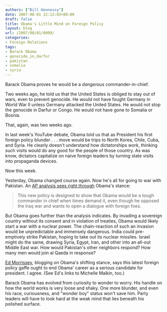 ```yaml
---
authors: ["Bill Hennessy"]
date: 2007-08-01 22:13:03+00:00
draft: false
title: Obama's Little Mind on Foreign Policy
layout: blog
url: /2007/08/01/8099/
categories:
- Foreign Relations
tags:
- Barack Obama
- genocide_in_darfur
- pakistan
- somalia
- syria
---
```


Barack Obama proves he would be a _dangerous_ commander-in-chief.

Two weeks ago, he told us that the United States is obliged to stay out of wars, even to prevent genocide. He would not have fought Germany in World War II unless Germany attacked the United States. He would not stop the genocide in Darfur or Congo. He would not have gone to Somalia or Bosnia.

That, again, was two weeks ago.

In last week's YouTube debate, Obama told us that as President his first foreign policy blunder . . . move would be trips to North Korea, Chile, Cuba, and Syria. He clearly doesn't understand how dictatorships work, thinking such visits would do any good for the people of those country. As was know, dictators capitalize on naive foreign leaders by turning state visits into propaganda devices.

Now this week.

Yesterday, Obama changed course again. Now he's all for going to war with Pakistan. An [AP analysis sees right through](https://apnews.myway.com/article/20070801/D8QOEN9G0.html) Obama's stance:


> This new policy is designed to show that Obama would be a tough commander in chief when times demand it, even though he opposed the Iraq war and wants to open a dialogue with foreign foes.


But Obama goes further than the analysis indicates. By invading a sovereign country without its consent and in violation of treaties, Obama would likely start a war with a nuclear power. The chain-reaction of such an invasion would be unpredictable and immensely dangerous. India could pre-emptively strike Pakistan, hoping to take out its nuclear missiles. Israel might do the same, drawing Syria, Egypt, Iran, and other into an all-out Middle East war. How would Pakistan's other neighbors respond? How many men would join al Qaeda in response?

[Ed Morrissey](https://www.captainsquartersblog.com/mt/archives/010696.php), blogging on Obama's shifting stance, says this latest foreign policy gaffe ought to end Obama' career as a serious candidate for president. I agree. (See Ed's links to Michelle Malkin, too.)

Barack Obama has evolved from curiosity to wonder to worry. His handle on how the world works is very loose and shaky. One more blunder, and even his race, curiousness, and "wonder boy" status won't save him. Party leaders will have to look hard at the weak mind that lies beneath his polished surface.


